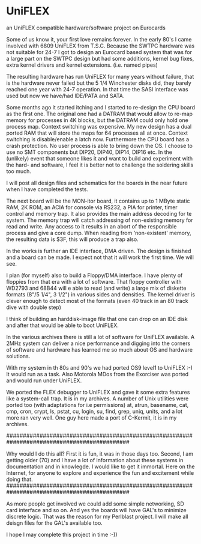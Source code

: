 # UniFLEX
an UniFLEX  compatible hardware/software project on Eurocards

Some of us know it, your first love remains forever. In the early 80's I came involved with 6809 UniFLEX from T.S.C. Because
the SWTPC hardware was not suitable for 24-7 I got to design an Eurocard based system that was for a large part on the SWTPC design but had some additions, kernel bug fixes, extra kernel drivers and kernel extensions. (i.e. named pipes)

The resulting hardware has run UniFLEX for many years without failure, that is the hardware never failed but the 5 1/4 Winchester
disks did, they barely reached one year with 24-7 operation.
In that time the SASI interface was used but now we have/had IDE/PATA and SATA.

Some months ago it started itching and I started to re-design the CPU board as the first one. The original one had a DATRAM that would allow to re-map memory for processes in 4K blocks, but the DATRAM could only hold one process map. Context switching was
expensive. My new design has a dual ported RAM that will store the maps for 64 processes all at once. Context switching is disable/enable a latch now. Furthermore the CPU board has a crash protection. No user process is able to bring down the OS.
I choose to use no SMT components but DIP20, DIP40, DIP14, DIP16 etc. In the (unlikely) event that someone likes it and want to 
build and experiment with the hard- and software, I feel it is better not to challenge the soldering skills too much.

I will post all design files and schematics for the boards in the near future when I have completed the tests. 

The next board will be the MON-itor board, it contains up to 1 MByte static RAM, 2K ROM, an ACIA for console via RS232, a PIA for printer, timer control and memory trap. It also provides the main address decoding for te system. The memory trap will catch addressing of non-existing memory for read and write. Any access to it results in an abort of the responsible process and give a core dump. When reading from 'non-existent' memory, the resulting data is $3F, this will produce a trap also.

In the works is further an IDE interface, DMA driven. The design is finished and a board can be made. I expect not that it will
work the first time. We will see. 

I plan (for myself) also to build a Floppy/DMA interface. I have plenty of floppies from that era with a lot of software.
That floppy controller with WD2793 and 68B44 will e able to read (and write) a large mix of diskette formats (8"/5 1/4", 3 1/2")
in various sides and densities. The kernel driver is clever enough to detect most of the formats (even 40 track in an 80 track dive with double step)

I think of building an harddisk-image file that one can drop on an IDE disk and after that would be able to boot UniFLEX.

In the various archives there is still a lot of software for UniFLEX available. A 2MHz system can deliver a nice performance and digging into the corners of software and hardware has learned me so much about OS and hardware solutions.

With my system in th 80s and 90's we had ported OS9 level1 to UniFLEX :-) It would run as a task. Also Motorola MDos from the Exorciser was ported and would run under UniFLEX.

We ported the FLEX debugger to UniFLEX and gave it some extra features like a system-call trap. It is in my archives.
A number of Unix utilities were ported too (with adaptations for i.e permissions) at, atrun, basename, cat, cmp, cron, crypt, ls, pstat, cu, login, su, find, grep, uniq, units, and a lot more ran very well. One guy here made a port of C-Kermit, it is in my archives.

#############################################################################################

Why would I do this all? First it is fun, it was in those days too. Second, I am getting older (70) and I have a lot of information about these systems in documentation and in knowlegde. I would like to get it immortal. Here on the Internet, for anyone to explore and experience the fun and excitement while doing that. 
#############################################################################################

As more people get involved we could add some simple networking, SD card interface and so on. And yes the boards will have GAL's to minimize discrete logic. That was the reason for my Perlblast project. I will make all deisgn files for the GAL's available too.

I hope I may complete this project in time :-))



